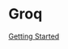 # Groq

<!--- [System Overview](./system-overview.md) --->

[Getting Started](./getting-started.md)

<!--- [Customizing Environment](./customizing-environment.md) --->

<!--- [Running a Model/Program](./running-a-model-or-program.md) --->

<!--- [Job Queuing and Submission](./job-queuing-and-submission.md) --->

<!--- [Example Programs](./example-programs.md) --->

<!--- [Miscellaneous](./miscellaneous.md) --->
